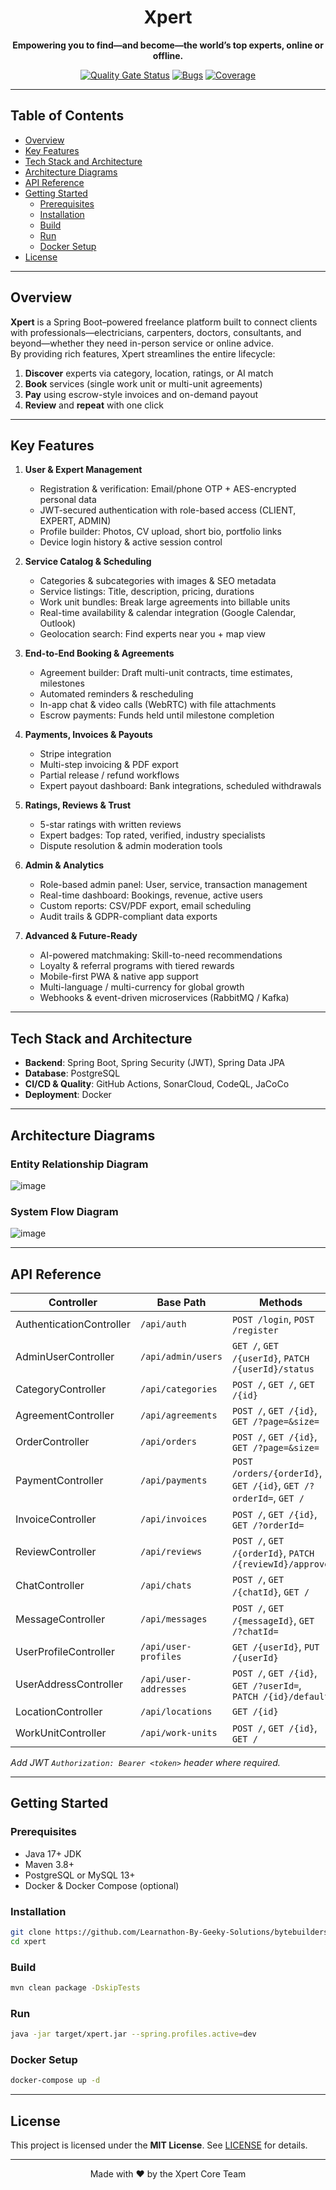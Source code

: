 <div align="center">

# Xpert

**Empowering you to find—and become—the world’s top experts, online or offline.**

[![Quality Gate Status](https://sonarcloud.io/api/project_badges/measure?project=Learnathon-By-Geeky-Solutions_bytebuilders-&metric=alert_status)](https://sonarcloud.io/summary/new_code?id=Learnathon-By-Geeky-Solutions_bytebuilders-)
[![Bugs](https://sonarcloud.io/api/project_badges/measure?project=Learnathon-By-Geeky-Solutions_bytebuilders-&metric=bugs)](https://sonarcloud.io/summary/new_code?id=Learnathon-By-Geeky-Solutions_bytebuilders-)
[![Coverage](https://sonarcloud.io/api/project_badges/measure?project=Learnathon-By-Geeky-Solutions_bytebuilders-&metric=coverage)](https://sonarcloud.io/summary/new_code?id=Learnathon-By-Geeky-Solutions_bytebuilders-)

</div>

---

## Table of Contents

- [Overview](#overview)  
- [Key Features](#key-features)  
- [Tech Stack and Architecture](#tech-stack-and-architecture)  
- [Architecture Diagrams](#architecture-diagrams)  
- [API Reference](#api-reference)  
- [Getting Started](#getting-started)  
  - [Prerequisites](#prerequisites)  
  - [Installation](#installation)  
  - [Build](#build)  
  - [Run](#run)  
  - [Docker Setup](#docker-setup)  
- [License](#license)  

---

## Overview

**Xpert** is a Spring Boot–powered freelance platform built to connect clients with professionals—electricians, carpenters, doctors, consultants, and beyond—whether they need in-person service or online advice.  
By providing rich features, Xpert streamlines the entire lifecycle:

1. **Discover** experts via category, location, ratings, or AI match  
2. **Book** services (single work unit or multi-unit agreements)  
3. **Pay** using escrow-style invoices and on-demand payout  
4. **Review** and **repeat** with one click  

---

## Key Features

1. **User & Expert Management**  
   - Registration & verification: Email/phone OTP + AES-encrypted personal data  
   - JWT-secured authentication with role-based access (CLIENT, EXPERT, ADMIN)  
   - Profile builder: Photos, CV upload, short bio, portfolio links  
   - Device login history & active session control  

2. **Service Catalog & Scheduling**  
   - Categories & subcategories with images & SEO metadata  
   - Service listings: Title, description, pricing, durations  
   - Work unit bundles: Break large agreements into billable units  
   - Real-time availability & calendar integration (Google Calendar, Outlook)  
   - Geolocation search: Find experts near you + map view  

3. **End-to-End Booking & Agreements**  
   - Agreement builder: Draft multi-unit contracts, time estimates, milestones  
   - Automated reminders & rescheduling  
   - In-app chat & video calls (WebRTC) with file attachments  
   - Escrow payments: Funds held until milestone completion  

4. **Payments, Invoices & Payouts**  
   - Stripe integration  
   - Multi-step invoicing & PDF export  
   - Partial release / refund workflows  
   - Expert payout dashboard: Bank integrations, scheduled withdrawals  

5. **Ratings, Reviews & Trust**  
   - 5-star ratings with written reviews  
   - Expert badges: Top rated, verified, industry specialists  
   - Dispute resolution & admin moderation tools  

6. **Admin & Analytics**  
   - Role-based admin panel: User, service, transaction management  
   - Real-time dashboard: Bookings, revenue, active users  
   - Custom reports: CSV/PDF export, email scheduling  
   - Audit trails & GDPR-compliant data exports  

7. **Advanced & Future-Ready**  
   - AI-powered matchmaking: Skill-to-need recommendations  
   - Loyalty & referral programs with tiered rewards  
   - Mobile-first PWA & native app support  
   - Multi-language / multi-currency for global growth  
   - Webhooks & event-driven microservices (RabbitMQ / Kafka)  

---

## Tech Stack and Architecture

- **Backend**: Spring Boot, Spring Security (JWT), Spring Data JPA  
- **Database**: PostgreSQL  
- **CI/CD & Quality**: GitHub Actions, SonarCloud, CodeQL, JaCoCo  
- **Deployment**: Docker  

---

## Architecture Diagrams

### Entity Relationship Diagram  
![image](https://github.com/user-attachments/assets/6dadb29f-e1c5-44e5-97b8-c6c4326246e1)


### System Flow Diagram  
![image](https://github.com/user-attachments/assets/bdfad7a9-d624-43a2-8d41-8b339f1404ad)


---

## API Reference

| Controller                 | Base Path                 | Methods                                                           |
|----------------------------|---------------------------|-------------------------------------------------------------------|
| AuthenticationController   | `/api/auth`               | `POST /login`, `POST /register`                                  |
| AdminUserController        | `/api/admin/users`        | `GET /`, `GET /{userId}`, `PATCH /{userId}/status`               |
| CategoryController         | `/api/categories`         | `POST /`, `GET /`, `GET /{id}`                                    |
| AgreementController        | `/api/agreements`         | `POST /`, `GET /{id}`, `GET /?page=&size=`                        |
| OrderController            | `/api/orders`             | `POST /`, `GET /{id}`, `GET /?page=&size=`                        |
| PaymentController          | `/api/payments`           | `POST /orders/{orderId}`, `GET /{id}`, `GET /?orderId=`, `GET /` |
| InvoiceController          | `/api/invoices`           | `POST /`, `GET /{id}`, `GET /?orderId=`                           |
| ReviewController           | `/api/reviews`            | `POST /`, `GET /{orderId}`, `PATCH /{reviewId}/approve`           |
| ChatController             | `/api/chats`              | `POST /`, `GET /{chatId}`, `GET /`                               |
| MessageController          | `/api/messages`           | `POST /`, `GET /{messageId}`, `GET /?chatId=`                     |
| UserProfileController      | `/api/user-profiles`      | `GET /{userId}`, `PUT /{userId}`                                  |
| UserAddressController      | `/api/user-addresses`     | `POST /`, `GET /{id}`, `GET /?userId=`, `PATCH /{id}/default`     |
| LocationController         | `/api/locations`          | `GET /{id}`                                                      |
| WorkUnitController         | `/api/work-units`         | `POST /`, `GET /{id}`, `GET /`                                   |

_Add JWT `Authorization: Bearer <token>` header where required._

---

## Getting Started

### Prerequisites

- Java 17+ JDK  
- Maven 3.8+  
- PostgreSQL or MySQL 13+  
- Docker & Docker Compose (optional)  

### Installation

```bash
git clone https://github.com/Learnathon-By-Geeky-Solutions/bytebuilders-.git
cd xpert
```

### Build

```bash
mvn clean package -DskipTests
```

### Run

```bash
java -jar target/xpert.jar --spring.profiles.active=dev
```

### Docker Setup

```bash
docker-compose up -d
```

---

## License

This project is licensed under the **MIT License**. See [LICENSE](LICENSE) for details.

---

<div align="center">  
Made with ❤️ by the Xpert Core Team  
</div>

